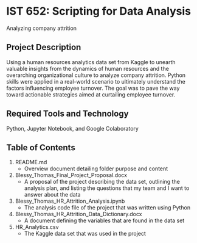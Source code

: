 # IST 652: Scripting for Data Analysis
Analyzing company attrition

## Project Description
Using a human resources analytics data set from Kaggle to unearth valuable insights from the dynamics of human resources and the overarching organizational culture to analyze company attrition. Python skills were applied in a real-world scenario to ultimately understand the factors influencing employee turnover. The goal was to pave the way toward actionable strategies aimed at curtailing employee turnover.

## Required Tools and Technology
Python, Jupyter Notebook, and Google Colaboratory

## Table of Contents
1. README.md
   - Overview document detailing folder purpose and content
3. Blessy_Thomas_Final_Project_Proposal.docx
   - A proposal of the project describing the data set, outlining the analysis plan, and listing the questions that my team and I want to answer about the data
5. Blessy_Thomas_HR_Attrition_Analysis.ipynb
   - The analysis code file of the project that was written using Python
7. Blessy_Thomas_HR_Attrition_Data_Dictionary.docx
   - A document defining the variables that are found in the data set
9. HR_Analytics.csv
    - The Kaggle data set that was used in the project

